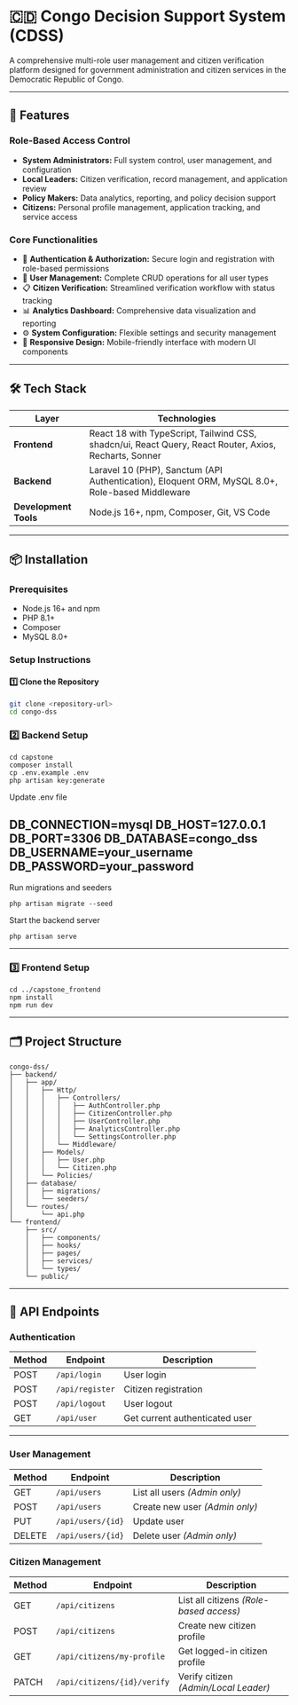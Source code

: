 # 🇨🇩 Congo Decision Support System (CDSS)

A comprehensive multi-role user management and citizen verification platform designed for government administration and citizen services in the Democratic Republic of Congo.

---

## 🚀 Features

### Role-Based Access Control
- **System Administrators:** Full system control, user management, and configuration  
- **Local Leaders:** Citizen verification, record management, and application review  
- **Policy Makers:** Data analytics, reporting, and policy decision support  
- **Citizens:** Personal profile management, application tracking, and service access  

### Core Functionalities
- 🔐 **Authentication & Authorization:** Secure login and registration with role-based permissions  
- 👥 **User Management:** Complete CRUD operations for all user types  
- 📋 **Citizen Verification:** Streamlined verification workflow with status tracking  
- 📊 **Analytics Dashboard:** Comprehensive data visualization and reporting  
- ⚙ **System Configuration:** Flexible settings and security management  
- 📱 **Responsive Design:** Mobile-friendly interface with modern UI components  

---

## 🛠 Tech Stack

| Layer | Technologies |
|-------|---------------|
| **Frontend** | React 18 with TypeScript, Tailwind CSS, shadcn/ui, React Query, React Router, Axios, Recharts, Sonner |
| **Backend** | Laravel 10 (PHP), Sanctum (API Authentication), Eloquent ORM, MySQL 8.0+, Role-based Middleware |
| **Development Tools** | Node.js 16+, npm, Composer, Git, VS Code |

---

## 📦 Installation

### Prerequisites
- Node.js 16+ and npm  
- PHP 8.1+  
- Composer  
- MySQL 8.0+  

### Setup Instructions

#### 1️⃣ Clone the Repository
```bash
git clone <repository-url>
cd congo-dss
```
### 2️⃣ Backend Setup
```
cd capstone
composer install
cp .env.example .env
php artisan key:generate
```
Update .env file

DB_CONNECTION=mysql
DB_HOST=127.0.0.1
DB_PORT=3306
DB_DATABASE=congo_dss
DB_USERNAME=your_username
DB_PASSWORD=your_password
---
Run migrations and seeders
```
php artisan migrate --seed
```
Start the backend server
```
php artisan serve

```
---
### 3️⃣ Frontend Setup
```
cd ../capstone_frontend
npm install
npm run dev
```
---
## 🗂 Project Structure
```
congo-dss/
├── backend/
│   ├── app/
│   │   ├── Http/
│   │   │   ├── Controllers/
│   │   │   │   ├── AuthController.php
│   │   │   │   ├── CitizenController.php
│   │   │   │   ├── UserController.php
│   │   │   │   ├── AnalyticsController.php
│   │   │   │   └── SettingsController.php
│   │   │   └── Middleware/
│   │   ├── Models/
│   │   │   ├── User.php
│   │   │   └── Citizen.php
│   │   └── Policies/
│   ├── database/
│   │   ├── migrations/
│   │   └── seeders/
│   └── routes/
│       └── api.php
└── frontend/
    ├── src/
    │   ├── components/
    │   ├── hooks/
    │   ├── pages/
    │   ├── services/
    │   └── types/
    └── public/
```
---
## 🔐 API Endpoints
### Authentication
| Method | Endpoint        | Description                    |
| ------ | --------------- | ------------------------------ |
| POST   | `/api/login`    | User login                     |
| POST   | `/api/register` | Citizen registration           |
| POST   | `/api/logout`   | User logout                    |
| GET    | `/api/user`     | Get current authenticated user |
---
### User Management

| Method | Endpoint          | Description                    |
| ------ | ----------------- | ------------------------------ |
| GET    | `/api/users`      | List all users *(Admin only)*  |
| POST   | `/api/users`      | Create new user *(Admin only)* |
| PUT    | `/api/users/{id}` | Update user                    |
| DELETE | `/api/users/{id}` | Delete user *(Admin only)*     |

### Citizen Management
| Method | Endpoint                    | Description                             |
| ------ | --------------------------- | --------------------------------------- |
| GET    | `/api/citizens`             | List all citizens *(Role-based access)* |
| POST   | `/api/citizens`             | Create new citizen profile              |
| GET    | `/api/citizens/my-profile`  | Get logged-in citizen profile           |
| PATCH  | `/api/citizens/{id}/verify` | Verify citizen *(Admin/Local Leader)*   |

